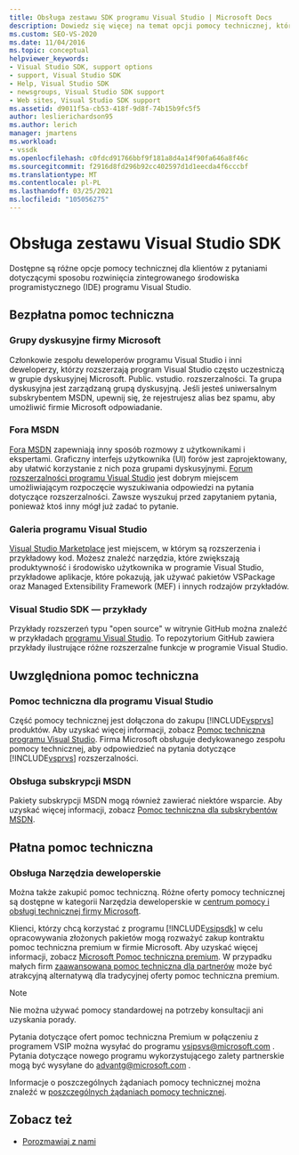 ```yaml
---
title: Obsługa zestawu SDK programu Visual Studio | Microsoft Docs
description: Dowiedz się więcej na temat opcji pomocy technicznej, które są dostępne dla klientów, jak rozbudować środowisko IDE programu Visual Studio.
ms.custom: SEO-VS-2020
ms.date: 11/04/2016
ms.topic: conceptual
helpviewer_keywords:
- Visual Studio SDK, support options
- support, Visual Studio SDK
- Help, Visual Studio SDK
- newsgroups, Visual Studio SDK support
- Web sites, Visual Studio SDK support
ms.assetid: d9011f5a-cb53-418f-9d8f-74b15b9fc5f5
author: leslierichardson95
ms.author: lerich
manager: jmartens
ms.workload:
- vssdk
ms.openlocfilehash: c0fdcd91766bbf9f181a8d4a14f90fa646a8f46c
ms.sourcegitcommit: f2916d8fd296b92cc402597d1d1eecda4f6cccbf
ms.translationtype: MT
ms.contentlocale: pl-PL
ms.lasthandoff: 03/25/2021
ms.locfileid: "105056275"
---
```

# <a name="support-for-the-visual-studio-sdk"></a>Obsługa zestawu Visual Studio SDK
Dostępne są różne opcje pomocy technicznej dla klientów z pytaniami dotyczącymi sposobu rozwinięcia zintegrowanego środowiska programistycznego (IDE) programu Visual Studio.

## <a name="free-support"></a>Bezpłatna pomoc techniczna

### <a name="microsoft-newsgroups"></a>Grupy dyskusyjne firmy Microsoft
 Członkowie zespołu deweloperów programu Visual Studio i inni deweloperzy, którzy rozszerzają program Visual Studio często uczestniczą w grupie dyskusyjnej Microsoft. Public. vstudio. rozszerzalności. Ta grupa dyskusyjna jest zarządzaną grupą dyskusyjną. Jeśli jesteś uniwersalnym subskrybentem MSDN, upewnij się, że rejestrujesz alias bez spamu, aby umożliwić firmie Microsoft odpowiadanie.

### <a name="msdn-forums"></a>Fora MSDN
 [Fora MSDN](https://social.msdn.microsoft.com/Forums/en-US/home) zapewniają inny sposób rozmowy z użytkownikami i ekspertami. Graficzny interfejs użytkownika (UI) forów jest zaprojektowany, aby ułatwić korzystanie z nich poza grupami dyskusyjnymi. [Forum rozszerzalności programu Visual Studio](/azure/devops/integrate/index?view=azure-devops&viewFallbackFrom=vsts&preserve-view=true) jest dobrym miejscem umożliwiającym rozpoczęcie wyszukiwania odpowiedzi na pytania dotyczące rozszerzalności. Zawsze wyszukuj przed zapytaniem pytania, ponieważ ktoś inny mógł już zadać to pytanie.

### <a name="visual-studio-gallery"></a>Galeria programu Visual Studio
 [Visual Studio Marketplace](https://marketplace.visualstudio.com/) jest miejscem, w którym są rozszerzenia i przykładowy kod. Możesz znaleźć narzędzia, które zwiększają produktywność i środowisko użytkownika w programie Visual Studio, przykładowe aplikacje, które pokazują, jak używać pakietów VSPackage oraz Managed Extensibility Framework (MEF) i innych rodzajów przykładów.

### <a name="visual-studio-sdk-samples"></a>Visual Studio SDK — przykłady

Przykłady rozszerzeń typu "open source" w witrynie GitHub można znaleźć w przykładach [programu Visual Studio](https://github.com/Microsoft/VSSDK-Extensibility-Samples). To repozytorium GitHub zawiera przykłady ilustrujące różne rozszerzalne funkcje w programie Visual Studio.

## <a name="included-support"></a>Uwzględniona pomoc techniczna

### <a name="visual-studio-product-support"></a>Pomoc techniczna dla programu Visual Studio
 Część pomocy technicznej jest dołączona do zakupu [!INCLUDE[vsprvs](../code-quality/includes/vsprvs_md.md)] produktów. Aby uzyskać więcej informacji, zobacz [Pomoc techniczna programu Visual Studio](https://msdn.microsoft.com/vstudio/cc136615.aspx). Firma Microsoft obsługuje dedykowanego zespołu pomocy technicznej, aby odpowiedzieć na pytania dotyczące [!INCLUDE[vsprvs](../code-quality/includes/vsprvs_md.md)] rozszerzalności.

### <a name="msdn-subscription-support"></a>Obsługa subskrypcji MSDN
 Pakiety subskrypcji MSDN mogą również zawierać niektóre wsparcie. Aby uzyskać więcej informacji, zobacz [Pomoc techniczna dla subskrybentów MSDN](https://msdn.microsoft.com/subscriptions/aa718661.aspx).

## <a name="paid-support"></a>Płatna pomoc techniczna

### <a name="developer-tools-support"></a>Obsługa Narzędzia deweloperskie

Można także zakupić pomoc techniczną. Różne oferty pomocy technicznej są dostępne w kategorii Narzędzia deweloperskie w [centrum pomocy i obsługi technicznej firmy Microsoft](https://support.microsoft.com/supportforbusiness/productselection?fltadd=sps-business-1&sapId=4fd4947b-15ea-ce01-080f-97f2ca3c76e8).

Klienci, którzy chcą korzystać z programu [!INCLUDE[vsipsdk](../extensibility/includes/vsipsdk_md.md)] w celu opracowywania złożonych pakietów mogą rozważyć zakup kontraktu pomoc techniczna premium w firmie Microsoft. Aby uzyskać więcej informacji, zobacz [Microsoft Pomoc techniczna premium](https://support.microsoft.com/premier). W przypadku małych firm [zaawansowana pomoc techniczna dla partnerów](https://partner.microsoft.com/support/advanced-cloud-support) może być atrakcyjną alternatywą dla tradycyjnej oferty pomoc techniczna premium.

> [!NOTE]
> Nie można używać pomocy standardowej na potrzeby konsultacji ani uzyskania porady.

Pytania dotyczące ofert pomoc techniczna Premium w połączeniu z programem VSIP można wysyłać do programu [vsipsvs@microsoft.com](mailto:vsipsvs@microsoft.com) . Pytania dotyczące nowego programu wykorzystującego zalety partnerskie mogą być wysyłane do [advantg@microsoft.com](mailto:advantg@microsoft.com) .

Informacje o poszczególnych żądaniach pomocy technicznej można znaleźć w [poszczególnych żądaniach pomocy technicznej](https://support.microsoft.com/supportforbusiness/productselection).

## <a name="see-also"></a>Zobacz też

- [Porozmawiaj z nami](../ide/feedback-options.md)
